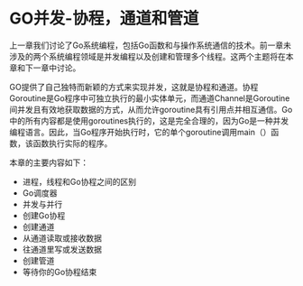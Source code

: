 # **GO并发-协程，通道和管道**

上一章我们讨论了Go系统编程，包括Go函数和与操作系统通信的技术。前一章未涉及的两个系统编程领域是并发编程以及创建和管理多个线程。这两个主题将在本章和下一章中讨论。

GO提供了自己独特而新颖的方式来实现并发，这就是协程和通道。协程Goroutine是Go程序中可独立执行的最小实体单元，而通道Channel是Goroutine间并发且有效地获取数据的方式，从而允许goroutine具有引用点并相互通信。Go中的所有内容都是使用goroutines执行的，这是完全合理的，因为Go是一种并发编程语言。因此，当Go程序开始执行时，它的单个goroutine调用main（）函数，该函数执行实际的程序。

本章的主要内容如下：

* 进程，线程和Go协程之间的区别
* Go调度器
* 并发与并行
* 创建Go协程
* 创建通道
* 从通道读取或接收数据
* 往通道里写或发送数据
* 创建管道
* 等待你的Go协程结束